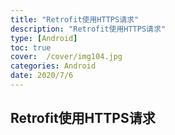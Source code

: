 ```yaml
---
title: "Retrofit使用HTTPS请求"
description: "Retrofit使用HTTPS请求"
type: [Android]
toc: true
cover:  /cover/img104.jpg
categories: Android
date: 2020/7/6
---
```

## Retrofit使用HTTPS请求